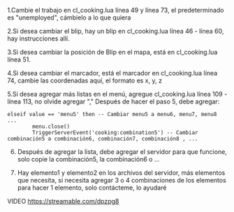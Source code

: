 <!-- 
█▀▀█ █░░█ █▀▀█ █▀▀ █▀▀▄ ░▀░ █░█   █▀▀ ▀▀█▀▀ █░░█ █▀▀▄ ░▀░ █▀▀█
█░░█ █▀▀█ █░░█ █▀▀ █░░█ ▀█▀ ▄▀▄   ▀▀█ ░░█░░ █░░█ █░░█ ▀█▀ █░░█
█▀▀▀ ▀░░▀ ▀▀▀▀ ▀▀▀ ▀░░▀ ▀▀▀ ▀░▀   ▀▀▀ ░░▀░░ ░▀▀▀ ▀▀▀░ ▀▀▀ ▀▀▀▀

                    PROGRAMADOR: BYBLACKDEATH 
-->

1.Cambie el trabajo en cl_cooking.lua línea 49 y línea 73, el predeterminado es "unemployed", cámbielo a lo que quiera 

2.Si desea cambiar el blip, hay un blip en cl_cooking.lua línea 46 - línea 60, hay instrucciones allí.

3.Si desea cambiar la posición de Blip en el mapa, está en cl_cooking.lua línea 51.

4.Si desea cambiar el marcador, está el marcador en cl_cooking.lua línea 74, cambie las coordenadas aquí, el formato es x, y, z

5.Si desea agregar más listas en el menú, agregue cl_cooking.lua línea 109 - línea 113, no olvide agregar "," 
Después de hacer el paso 5, debe agregar: 

	elseif value == 'menu5' then -- Cambiar menu5 a menu6, menu7, menu8 ... 
            menu.close()
            TriggerServerEvent('cooking:combination5') -- Cambiar combinación5 a combinación6, combinación7, combinación8 , ...

6. Después de agregar la lista, debe agregar el servidor para que funcione, solo copie la combinación5, la combinación6 o ...

7. Hay elemento1 y elemento2 en los archivos del servidor, más elementos que necesita, si necesita agregar 3 o 4 combinaciones de los elementos para hacer 1 elemento, solo contácteme, lo ayudaré

VIDEO
https://streamable.com/dpzpg8
